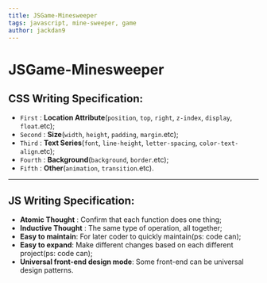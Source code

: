 ```yaml
---
title: JSGame-Minesweeper
tags: javascript, mine-sweeper, game
author: jackdan9
---
```

# JSGame-Minesweeper
## CSS Writing Specification:
- `First` : **Location Attribute**(`position`, `top`, `right`, `z-index`, `display`, `float`.etc);
- `Second` : **Size**(`width`, `height`, `padding`, `margin`.etc);
- `Third` : **Text Series**(`font`, `line-height`, `letter-spacing`, `color-text-align`.etc);
- `Fourth` : **Background**(`background`, `border`.etc);
- `Fifth` : **Other**(`animation`, `transition`.etc).

------

## JS Writing Specification:
- **Atomic Thought** : Confirm that each function does one thing;
- **Inductive Thought** : The same type of operation, all together;
- **Easy to maintain**: For later coder to quickly maintain(ps: code can);
- **Easy to expand**: Make different changes based on each different project(ps: code can);
- **Universal front-end design mode**: Some front-end can be universal design patterns.
